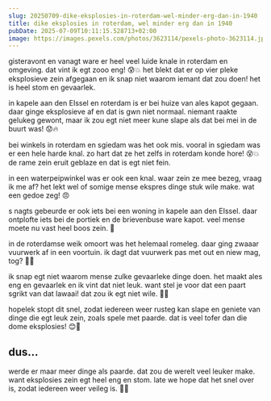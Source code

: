 ```yaml
---
slug: 20250709-dike-eksplosies-in-roterdam-wel-minder-erg-dan-in-1940
title: dike eksplosies in roterdam, wel minder erg dan in 1940
pubDate: 2025-07-09T10:11:15.528713+02:00
image: https://images.pexels.com/photos/3623114/pexels-photo-3623114.jpeg
---
```

gisteravont en vanagt ware er heel veel luide knale in roterdam en omgeving. dat vint ik egt zooo eng! 😰💥 het blekt dat er op vier pleke eksplosieve zein afgegaan en ik snap niet waarom iemant dat zou doen! het is heel stom en gevaarlek. 

in kapele aan den EIssel en roterdam is er bei huize van ales kapot gegaan. daar ginge eksplosieve af en dat is gwn niet normaal. niemant raakte gelukeg gewont, maar ik zou egt niet meer kune slape als dat bei mei in de buurt was! 😟🔥

bei winkels in roterdam en sgiedam was het ook mis. vooral in sgiedam was er een hele harde knal. zo hart dat ze het zelfs in roterdam konde hore! 😵💥 de rame zein eruit geblaze en dat is egt niet fein. 

in een waterpeipwinkel was er ook een knal. waar zein ze mee bezeg, vraag ik me af? het lekt wel of somige mense ekspres dinge stuk wile make. wat een gedoe zeg! 😠

s nagts gebeurde er ook iets bei een woning in kapele aan den EIssel. daar ontplofte iets bei de portiek en de brievenbuse ware kapot. veel mense moete nu vast heel boos zein. 😤

in de roterdamse weik omoort was het helemaal romeleg. daar ging zwaaar vuurwerk af in een voortuin. ik dagt dat vuurwerk pas met out en niew mag, tog? 🤔🔥

ik snap egt niet waarom mense zulke gevaarleke dinge doen. het maakt ales eng en gevaarlek en ik vint dat niet leuk. want stel je voor dat een paart sgrikt van dat lawaai! dat zou ik egt niet wile. 🐴💕

hopelek stopt dit snel, zodat iedereen weer rusteg kan slape en geniete van dinge die egt leuk zein, zoals spele met paarde. dat is veel tofer dan die dome eksplosies! 😊🐴

## dus...

werde er maar meer dinge als paarde. dat zou de werelt veel leuker make. want eksplosies zein egt heel eng en stom. late we hope dat het snel over is, zodat iedereen weer veileg is. 💖🦄
